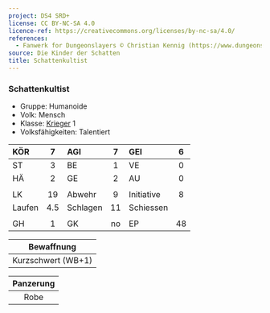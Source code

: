 ```yaml
---
project: DS4 SRD+
license: CC BY-NC-SA 4.0
licence-ref: https://creativecommons.org/licenses/by-nc-sa/4.0/
references: 
  - Fanwerk for Dungeonslayers © Christian Kennig (https://www.dungeonslayers.net/)
source: Die Kinder der Schatten
title: Schattenkultist
---
```


### Schattenkultist

- Gruppe: Humanoide
- Volk: Mensch
- Klasse: [Krieger](../../grw/charaktere-klasse-krieger.md) 1
- Volksfähigkeiten: Talentiert

| KÖR    |  7  | AGI      |  7  | GEI        |  6  |
| :----- | :-: | :------- | :-: | :--------- | :-: |
| ST     |  3  | BE       |  1  | VE         |  0  |
| HÄ     |  2  | GE       |  2  | AU         |  0  |
|        |     |          |     |            |     |
| LK     | 19  | Abwehr   |  9  | Initiative |  8  |
| Laufen | 4.5 | Schlagen | 11  | Schiessen  |     |
|        |     |          |     |            |     |
| GH     |  1  | GK       | no  | EP         | 48  |

|     Bewaffnung     |
| :----------------: |
| Kurzschwert (WB+1) |

| Panzerung |
| :-------: |
|   Robe    |

